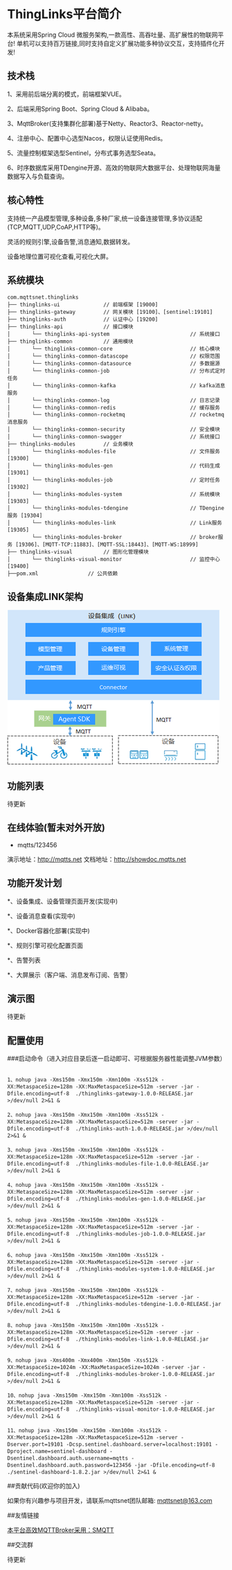 
# ThingLinks平台简介

本系统采用Spring Cloud 微服务架构,一款高性、高吞吐量、高扩展性的物联网平台! 单机可以支持百万链接,同时支持自定义扩展功能多种协议交互，支持插件化开发! 

## 技术栈

1、采用前后端分离的模式，前端框架VUE。

2、后端采用Spring Boot、Spring Cloud & Alibaba。

3、MqttBroker(支持集群化部署)基于Netty、Reactor3、Reactor-netty。

4、注册中心、配置中心选型Nacos，权限认证使用Redis。

5、流量控制框架选型Sentinel，分布式事务选型Seata。

6、时序数据库采用TDengine开源、高效的物联网大数据平台、处理物联网海量数据写入与负载查询。

## 核心特性

支持统一产品模型管理,多种设备,多种厂家,统一设备连接管理,多协议适配(TCP,MQTT,UDP,CoAP,HTTP等)。

灵活的规则引擎,设备告警,消息通知,数据转发。

设备地理位置可视化查看,可视化大屏。

## 系统模块

~~~
com.mqttsnet.thinglinks     
├── thinglinks-ui              // 前端框架 [19000]
├── thinglinks-gateway         // 网关模块 [19100]、[sentinel:19101]
├── thinglinks-auth            // 认证中心 [19200]
├── thinglinks-api             // 接口模块
│       └── thinglinks-api-system                          // 系统接口
├── thinglinks-common          // 通用模块
│       └── thinglinks-common-core                         // 核心模块
│       └── thinglinks-common-datascope                    // 权限范围
│       └── thinglinks-common-datasource                   // 多数据源
│       └── thinglinks-common-job                          // 分布式定时任务
│       └── thinglinks-common-kafka                        // kafka消息服务
│       └── thinglinks-common-log                          // 日志记录
│       └── thinglinks-common-redis                        // 缓存服务
│       └── thinglinks-common-rocketmq                     // rocketmq消息服务
│       └── thinglinks-common-security                     // 安全模块
│       └── thinglinks-common-swagger                      // 系统接口
├── thinglinks-modules         // 业务模块
│       └── thinglinks-modules-file                        // 文件服务 [19300]
│       └── thinglinks-modules-gen                         // 代码生成 [19301]
│       └── thinglinks-modules-job                         // 定时任务 [19302]
│       └── thinglinks-modules-system                      // 系统模块 [19303]
│       └── thinglinks-modules-tdengine                    // TDengine服务 [19304]
│       └── thinglinks-modules-link                        // Link服务 [19305]
        └── thinglinks-modules-broker                      // broker服务 [19306]、[MQTT-TCP:11883]、[MQTT-SSL:18443]、[MQTT-WS:18999]
├── thinglinks-visual          // 图形化管理模块
│       └── thinglinks-visual-monitor                      // 监控中心 [19400]
├──pom.xml                // 公共依赖
~~~

## 设备集成LINK架构

![](doc/imgs/link.png)

## 功能列表

待更新

## 在线体验(暂未对外开放)

- mqtts/123456

演示地址：http://mqtts.net
文档地址：http://showdoc.mqtts.net

## 功能开发计划

*、设备集成、设备管理页面开发(实现中)

*、设备消息查看(实现中)

*、Docker容器化部署(实现中)

*、规则引擎可视化配置页面

*、告警列表

*、大屏展示（客户端、消息发布订阅、告警）

## 演示图

待更新

## 配置使用

###启动命令（进入对应目录后逐一启动即可、可根据服务器性能调整JVM参数）

~~~

1、nohup java -Xms150m -Xmx150m -Xmn100m -Xss512k -XX:MetaspaceSize=128m -XX:MaxMetaspaceSize=512m -server -jar -Dfile.encoding=utf-8  ./thinglinks-gateway-1.0.0-RELEASE.jar >/dev/null 2>&1 &

2、nohup java -Xms150m -Xmx150m -Xmn100m -Xss512k -XX:MetaspaceSize=128m -XX:MaxMetaspaceSize=512m -server -jar -Dfile.encoding=utf-8  ./thinglinks-auth-1.0.0-RELEASE.jar >/dev/null 2>&1 &

3、nohup java -Xms150m -Xmx150m -Xmn100m -Xss512k -XX:MetaspaceSize=128m -XX:MaxMetaspaceSize=512m -server -jar -Dfile.encoding=utf-8  ./thinglinks-modules-file-1.0.0-RELEASE.jar >/dev/null 2>&1 &

4、nohup java -Xms150m -Xmx150m -Xmn100m -Xss512k -XX:MetaspaceSize=128m -XX:MaxMetaspaceSize=512m -server -jar -Dfile.encoding=utf-8  ./thinglinks-modules-gen-1.0.0-RELEASE.jar >/dev/null 2>&1 &

5、nohup java -Xms150m -Xmx150m -Xmn100m -Xss512k -XX:MetaspaceSize=128m -XX:MaxMetaspaceSize=512m -server -jar -Dfile.encoding=utf-8  ./thinglinks-modules-job-1.0.0-RELEASE.jar >/dev/null 2>&1 &

6、nohup java -Xms150m -Xmx150m -Xmn100m -Xss512k -XX:MetaspaceSize=128m -XX:MaxMetaspaceSize=512m -server -jar -Dfile.encoding=utf-8  ./thinglinks-modules-system-1.0.0-RELEASE.jar >/dev/null 2>&1 &

7、nohup java -Xms150m -Xmx150m -Xmn100m -Xss512k -XX:MetaspaceSize=128m -XX:MaxMetaspaceSize=512m -server -jar -Dfile.encoding=utf-8  ./thinglinks-modules-tdengine-1.0.0-RELEASE.jar >/dev/null 2>&1 &

8、nohup java -Xms150m -Xmx150m -Xmn100m -Xss512k -XX:MetaspaceSize=128m -XX:MaxMetaspaceSize=512m -server -jar -Dfile.encoding=utf-8  ./thinglinks-modules-link-1.0.0-RELEASE.jar >/dev/null 2>&1 &

9、nohup java -Xms400m -Xmx400m -Xmn150m -Xss512k -XX:MetaspaceSize=1024m -XX:MaxMetaspaceSize=1024m -server -jar -Dfile.encoding=utf-8  ./thinglinks-modules-broker-1.0.0-RELEASE.jar >/dev/null 2>&1 &

10、nohup java -Xms150m -Xmx150m -Xmn100m -Xss512k -XX:MetaspaceSize=128m -XX:MaxMetaspaceSize=512m -server -jar -Dfile.encoding=utf-8  ./thinglinks-visual-monitor-1.0.0-RELEASE.jar >/dev/null 2>&1 &

11、nohup java -Xms150m -Xmx150m -Xmn100m -Xss512k -XX:MetaspaceSize=128m -XX:MaxMetaspaceSize=512m -server -Dserver.port=19101 -Dcsp.sentinel.dashboard.server=localhost:19101 -Dproject.name=sentinel-dashboard -Dsentinel.dashboard.auth.username=mqtts -Dsentinel.dashboard.auth.password=123456 -jar -Dfile.encoding=utf-8  ./sentinel-dashboard-1.8.2.jar >/dev/null 2>&1 &

~~~

##贡献代码(欢迎你的加入)

如果你有兴趣参与项目开发，请联系mqttsnet团队邮箱: mqttsnet@163.com 

##友情链接

[本平台高效MQTTBroker采用：SMQTT](https://github.com/quickmsg/smqtt)

##交流群

待更新